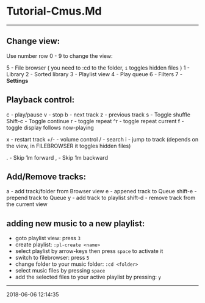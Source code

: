 # Tutorial-Cmus.Md

----------------------------------------- 

## Change view:
Use number row 0 - 9 to change the view:

5 - File browser           ( you need to :cd to the folder, `i` toggles hidden files )
1 - Library
2 - Sorted library
3 - Playlist view
4 - Play queue
6 - Filters
7 - **Settings**

## Playback control:

c			- play/pause
v			- stop
b			- next track
z			- previous track
s 			- Toggle shuffle
Shift-c  - Toggle continue
r        - toggle repeat
^r       - toggle repeat current
f        - toggle display follows now-playing

x 			- restart track
+/-		- volume control
/ 			- search
i 			- jump to track (depends on the view, in FILEBROWSER it toggles hidden files)

. 			- Skip 1m forward
, 			- Skip 1m backward

## Add/Remove tracks:

a        - add track/folder from Browser view
e        - appened track to Queue
shift-e  - prepend track to Queue
y        - add track to playlist
shift-d  - remove track from the current view

## adding new music to a new playlist:

- goto playlist view: press `3`
- create playlist: `:pl-create <name>`
- select playlist by arrow-keys then press `space` to activate it
- switch to filebrowser: press `5`
- change folder to your music folder: `:cd <folder>`
- select music files by pressing `space`
- add the selected files to your active playlist by pressing: `y`

-----------------------------------------
2018-06-06 12:14:35

